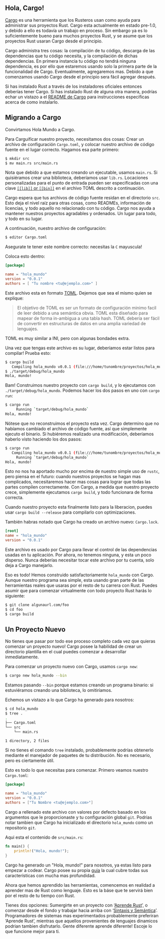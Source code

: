 ## Hola, Cargo!

[Cargo][cratesio] es una herramienta que los Rusteros usan como ayuda para administrar sus proyectos Rust. Cargo esta actualmente en estado pre-1.0, y debido a ello es todavía un trabajo en proceso. Sin embargo ya es lo suficientemente bueno para muchos proyectos Rust, y se asume que los proyectos Rust usaran Cargo desde el principio.

[cratesio]: http://doc.crates.io

Cargo administra tres cosas: la compilación de tu código, descarga de las dependencias que tu código necesita, y la compilación de dichas dependencias. En primera instancia tu código no tendrá ninguna dependencia, es por ello que estaremos usando solo la primera parte de la funcionalidad de Cargo. Eventualmente, agregaremos mas. Debido a que comenzamos usando Cargo desde el principio sera fácil agregar después.

Si has instalado Rust a través de los instaladores oficiales entonces deberías tener Cargo. Si has instalado Rust de alguna otra manera, podrías echar un vistazo a el [README de Cargo][cargoreadme] para instrucciones especificas acerca de como instalarlo.

[cargoreadme]: https://github.com/rust-lang/cargo#installing-cargo-from-nightlies

## Migrando a Cargo

Convirtamos Hola Mundo a Cargo.

Para Carguificar nuestro proyecto, necesitamos dos cosas: Crear un archivo de configuración `Cargo.toml`, y colocar nuestro archivo de código fuente en el lugar correcto. Hagamos esa parte primero:


```bash
$ mkdir src
$ mv main.rs src/main.rs
```

Nota que debido a que estamos creando un ejecutable, usamos `main.rs`. Si quisiéramos crear una biblioteca, deberíamos usar `lib.rs`. Locaciones personalizadas para el punto de entrada pueden ser especificadas con una clave [`[[lib]]` or `[[bin]]`][crates-custom] en el archivo TOML descrito a continuación.

[crates-custom]: http://doc.crates.io/manifest.html#configuring-a-target

Cargo espera que tus archivos de código fuente residan en  el directorio `src`. Esto deja el nivel raíz para otras cosas, como READMEs, información de licencias, y todo aquello no relacionado con tu código. Cargo nos ayuda a mantener nuestros proyectos agradables y ordenados. Un lugar para todo, y todo en su lugar.

A continuación, nuestro archivo de configuración:

```bash
$ editor Cargo.toml
```
Asegurate te tener este nombre correcto: necesitas la `C` mayuscula!

Coloca esto dentro:

```toml
[package]

name = "hola_mundo"
version = "0.0.1"
authors = [ "Tu nombre <tu@ejemplo.com>" ]
```

Este archivo esta en formato [TOML][toml]. Dejemos que sea el mismo quien se explique:

> El objetivo de TOML es ser un formato de configuración minimo facil de leer debido a 
> una semántica obvia. TOML esta diseñado para mapear de forma in-ambigua a una tabla hash.
> TOML debería ser fácil de convertir en estructuras de datos en una amplia variedad de 
> lenguajes.

TOML es muy similar a INI, pero con algunas bondades extra.

[toml]: https://github.com/toml-lang/toml

Una vez que tengas este archivo es su lugar, deberíamos estar listos para compilar! Prueba esto:

```bash
$ cargo build
   Compiling hola_mundo v0.0.1 (file:///home/tunombre/proyectos/hola_mundo)
$ ./target/debug/hola_mundo
Hola, mundo!
```

Bam! Construimos nuestro proyecto con `cargo build`, y lo ejecutamos con 
`./target/debug/hola_mundo`. Podemos hacer los dos pasos en uno con `cargo run`:

```bash
$ cargo run
     Running `target/debug/hola_mundo`
Hola, mundo!
```

Nótese que no reconstruimos el proyecto esta vez. Cargo determino que no habíamos cambiado el archivo de código fuente, así que simplemente ejecuto el binario. Si hubiéremos realizado una modificación, deberíamos haberlo visto haciendo los dos pasos:


```bash
$ cargo run
   Compiling hola_mundo v0.0.1 (file:///home/tunombre/proyectos/hola_mundo)
     Running `target/debug/hola_mundo`
Hola, mundo!
```

Esto no nos ha aportado mucho por encima de nuestro simple uso de `rustc`, pero piensa en el futuro: cuando nuestros proyectos se hagan mas complicados, necesitaremos hacer mas cosas para lograr que todas las partes compilen correctamente. Con Cargo, a medida que nuestro proyecto crece, simplemente ejecutamos `cargo build`, y todo funcionara de forma correcta.

Cuando nuestro proyecto esta finalmente listo para la liberacion, puedes usar `cargo build --release` para compilarlo con optimizaciones.

También habras notado que Cargo ha creado un archivo nuevo: `Cargo.lock`.

```toml
[root]
name = "hola_mundo"
version = "0.0.1"
```

Este archivo es usado por Cargo para llevar el control de las dependencias usadas en tu aplicación. Por ahora, no tenemos ninguna, y esta un poco disperso. Nunca deberías necesitar tocar este archivo por tu cuenta, solo deja a Cargo manejarlo.

Eso es todo! Hemos construido satisfactoriamente `hola_mundo` con Cargo. Aunque nuestro programa sea simple, esta usando gran parte de las herramientas reales que usaras por el resto de tu carrera con Rust. Puedes asumir que para comenzar virtualmente con todo proyecto Rust harás lo siguiente: 

```bash
$ git clone algunaurl.com/foo
$ cd foo
$ cargo build
```

## Un Proyecto Nuevo

No tienes que pasar por todo ese proceso completo cada vez que quieras comenzar un proyecto nuevo! Cargo posee la habilidad de crear un directorio plantilla en el cual puedes comenzar a desarrollar inmediatamente.

Para comenzar un proyecto nuevo con Cargo, usamos `cargo new`:

```bash
$ cargo new hola_mundo --bin
```

Estamos pasando `--bin` porque estamos creando un programa binario: si estuviéramos creando una biblioteca, lo omitiríamos.

Echemos un vistazo a lo que Cargo ha generado para nosotros:

```bash
$ cd hola_mundo
$ tree .
.
├── Cargo.toml
└── src
    └── main.rs

1 directory, 2 files
```

Si no tienes el comando `tree` instalado, probablemente podrías obtenerlo mediante el manejador de paquetes de tu distribución. No es necesario, pero es ciertamente útil.

Esto es todo lo que necesitas para comenzar. Primero veamos nuestro `Cargo.toml`:

```toml
[package]

name = "hola_mundo"
version = "0.0.1"
authors = ["Tu Nombre <tu@ejemplo.com>"]
```

Cargo a rellenado este archivo con valores por defecto basado en los argumentos que le proporcionaste y tu configuración global `git`. Podrias notar tambien que Cargo ha inicializado el directorio `hola_mundo` como un repositorio `git`.

Aqui esta el contenido de `src/main.rs`:

```rust
fn main() {
    println!("Hola, mundo!");
}
```

Cargo ha generado un "Hola, mundo!" para nosotros, ya estas listo para empezar a codear. Cargo posee su propia [guia][guide] la cual cubre todas sus características con mucha mas profundidad.

[guide]: http://doc.crates.io/guide.html

Ahora que hemos aprendido las herramientas, comencemos en realidad a aprender mas de Rust como lenguaje. Esto es la báse que te servirá bien por el resto de tu tiempo con Rust.

Tienes dos opciones: Sumergirte en un proyecto con ‘[Aprende Rust][learnrust]’, o comenzar desde el fondo y trabajar hacia arriba con ‘[Sintaxis y Semántica][syntax]’. Programadores de sistemas mas experimentados probablemente preferiran ‘Aprende Rust’, mientras que aquellos provenientes de lenguajes dinamicos podrian tambien disfrutarlo. Gente diferente aprende diferente! Escoje lo que funcione mejor para ti.

[learnrust]: learn-rust.html
[syntax]: syntax-and-semantics.html

